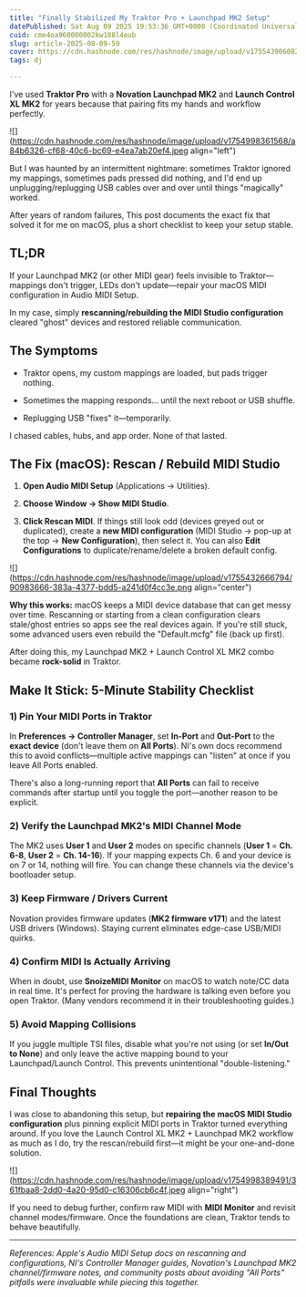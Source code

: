 ```yaml
---
title: "Finally Stabilized My Traktor Pro + Launchpad MK2 Setup"
datePublished: Sat Aug 09 2025 19:53:36 GMT+0000 (Coordinated Universal Time)
cuid: cme4oa960000002kw188l4eub
slug: article-2025-08-09-59
cover: https://cdn.hashnode.com/res/hashnode/image/upload/v1755439060822/24fdc7f6-1f27-4716-87d7-e9e67c4831b4.jpeg
tags: dj

---
```


I've used **Traktor Pro** with a **Novation Launchpad MK2** and **Launch Control XL MK2** for years because that pairing fits my hands and workflow perfectly.

![](https://cdn.hashnode.com/res/hashnode/image/upload/v1754998361568/a84b6326-cf68-40c6-bc69-e4ea7ab20ef4.jpeg align="left")

But I was haunted by an intermittent nightmare: sometimes Traktor ignored my mappings, sometimes pads pressed did nothing, and I'd end up unplugging/replugging USB cables over and over until things "magically" worked.

After years of random failures, This post documents the exact fix that solved it for me on macOS, plus a short checklist to keep your setup stable.

## TL;DR

If your Launchpad MK2 (or other MIDI gear) feels invisible to Traktor—mappings don't trigger, LEDs don't update—repair your macOS MIDI configuration in Audio MIDI Setup.

In my case, simply **rescanning/rebuilding the MIDI Studio configuration** cleared "ghost" devices and restored reliable communication.

## The Symptoms

* Traktor opens, my custom mappings are loaded, but pads trigger nothing.
    
* Sometimes the mapping responds... until the next reboot or USB shuffle.
    
* Replugging USB "fixes" it—temporarily.
    

I chased cables, hubs, and app order. None of that lasted.

## The Fix (macOS): Rescan / Rebuild MIDI Studio

1. **Open Audio MIDI Setup** (Applications → Utilities).
    
2. **Choose Window → Show MIDI Studio**.
    
3. **Click Rescan MIDI**. If things still look odd (devices greyed out or duplicated), create a **new MIDI configuration** (MIDI Studio → pop-up at the top → **New Configuration**), then select it. You can also **Edit Configurations** to duplicate/rename/delete a broken default config.
    

![](https://cdn.hashnode.com/res/hashnode/image/upload/v1755432666794/90983666-383a-4377-bdd5-a241d0f4cc3e.png align="center")

**Why this works:** macOS keeps a MIDI device database that can get messy over time. Rescanning or starting from a clean configuration clears stale/ghost entries so apps see the real devices again. If you're still stuck, some advanced users even rebuild the "Default.mcfg" file (back up first).

After doing this, my Launchpad MK2 + Launch Control XL MK2 combo became **rock-solid** in Traktor.

## Make It Stick: 5-Minute Stability Checklist

### 1) Pin Your MIDI Ports in Traktor

In **Preferences → Controller Manager**, set **In-Port** and **Out-Port** to the **exact device** (don't leave them on **All Ports**). NI's own docs recommend this to avoid conflicts—multiple active mappings can "listen" at once if you leave All Ports enabled.

There's also a long-running report that **All Ports** can fail to receive commands after startup until you toggle the port—another reason to be explicit.

### 2) Verify the Launchpad MK2's MIDI Channel Mode

The MK2 uses **User 1** and **User 2** modes on specific channels (**User 1** = **Ch. 6-8**, **User 2** = **Ch. 14-16**). If your mapping expects Ch. 6 and your device is on 7 or 14, nothing will fire. You can change these channels via the device's bootloader setup.

### 3) Keep Firmware / Drivers Current

Novation provides firmware updates (**MK2 firmware v171**) and the latest USB drivers (Windows). Staying current eliminates edge-case USB/MIDI quirks.

### 4) Confirm MIDI Is Actually Arriving

When in doubt, use **SnoizeMIDI Monitor** on macOS to watch note/CC data in real time. It's perfect for proving the hardware is talking even before you open Traktor. (Many vendors recommend it in their troubleshooting guides.)

### 5) Avoid Mapping Collisions

If you juggle multiple TSI files, disable what you're not using (or set **In/Out to None**) and only leave the active mapping bound to your Launchpad/Launch Control. This prevents unintentional "double-listening."

## Final Thoughts

I was close to abandoning this setup, but **repairing the macOS MIDI Studio configuration** plus pinning explicit MIDI ports in Traktor turned everything around. If you love the Launch Control XL MK2 + Launchpad MK2 workflow as much as I do, try the rescan/rebuild first—it might be your one-and-done solution.

![](https://cdn.hashnode.com/res/hashnode/image/upload/v1754998389491/361fbaa8-2dd0-4a20-95d0-c16306cb6c4f.jpeg align="right")

If you need to debug further, confirm raw MIDI with **MIDI Monitor** and revisit channel modes/firmware. Once the foundations are clean, Traktor tends to behave beautifully.

---

*References: Apple's Audio MIDI Setup docs on rescanning and configurations, NI's Controller Manager guides, Novation's Launchpad MK2 channel/firmware notes, and community posts about avoiding "All Ports" pitfalls were invaluable while piecing this together.*